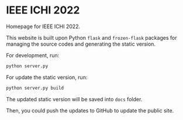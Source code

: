 # IEEE ICHI 2022

Homepage for IEEE ICHI 2022.

This website is built upon Python `flask` and `frozen-flask` packages for managing the source codes and generating the static version. 

For development, run:

```bash
python server.py
```

For update the static version, run:

```bash
python server.py build
```

The updated static version will be saved into `docs` folder.

Then, you could push the updates to GitHub to update the public site.